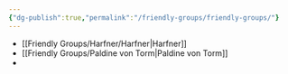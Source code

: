 ```yaml
---
{"dg-publish":true,"permalink":"/friendly-groups/friendly-groups/"}
---
```





- [[Friendly Groups/Harfner/Harfner\|Harfner]]
- [[Friendly Groups/Paldine von Torm\|Paldine von Torm]]
- 